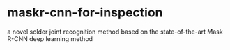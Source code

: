 # maskr-cnn-for-inspection
a novel solder joint recognition method based on the state-of-the-art Mask R-CNN deep learning method
